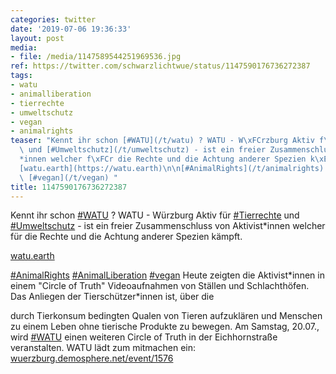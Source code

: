 ```yaml
---
categories: twitter
date: '2019-07-06 19:36:33'
layout: post
media:
- file: /media/1147589544251969536.jpg
ref: https://twitter.com/schwarzlichtwue/status/1147590176736272387
tags:
- watu
- animalliberation
- tierrechte
- umweltschutz
- vegan
- animalrights
teaser: "Kennt ihr schon [#WATU](/t/watu) ? WATU - W\xFCrzburg Aktiv f\xFCr [#Tierrechte](/t/tierrechte)\
  \ und [#Umweltschutz](/t/umweltschutz) - ist ein freier Zusammenschluss von Aktivist\\\
  *innen welcher f\xFCr die Rechte und die Achtung anderer Spezien k\xE4mpft.\n\n\
  [watu.earth](https://watu.earth)\n\n[#AnimalRights](/t/animalrights) [#AnimalLiberation](/t/animalliberation)\
  \ [#vegan](/t/vegan) "
title: 1147590176736272387
---
```

Kennt ihr schon [#WATU](/t/watu) ? WATU - Würzburg Aktiv für [#Tierrechte](/t/tierrechte) und [#Umweltschutz](/t/umweltschutz) - ist ein freier Zusammenschluss von Aktivist\*innen welcher für die Rechte und die Achtung anderer Spezien kämpft.

[watu.earth](https://watu.earth)

[#AnimalRights](/t/animalrights) [#AnimalLiberation](/t/animalliberation) [#vegan](/t/vegan) 
Heute zeigten die Aktivist\*innen in einem "Circle of Truth" Videoaufnahmen von Ställen und Schlachthöfen. Das Anliegen der Tierschützer\*innen ist, über die

durch Tierkonsum bedingten Qualen von Tieren aufzuklären und Menschen zu einem Leben ohne tierische Produkte zu bewegen.
Am Samstag, 20.07., wird [#WATU](/t/watu) einen weiteren Circle of Truth in der Eichhornstraße veranstalten. WATU lädt zum mitmachen ein: [wuerzburg.demosphere.net/event/1576](https://wuerzburg.demosphere.net/event/1576)